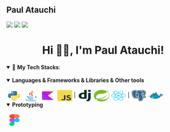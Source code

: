 ## Paul Atauchi

<div>
      <a href="https://github.com/PDFAtauchi"><img src="https://img.shields.io/badge/-Github-000?style=flat-square&logo=Github&logoColor=white&link=https://github.com/PDFAtauchi"></a>
      <a href="https://www.linkedin.com/in/pdfatauchi/"><img src="https://img.shields.io/badge/-LinkedIn-blue?style=flat-square&logo=Linkedin&logoColor=white&link=https://www.linkedin.com/in/paul-dany-flores-atauchi/"></a>
      <a href="https://medium.com/@floresatauchi"><img src="https://img.shields.io/badge/Medium-12100E?style=for-the-badge&logo=medium&logoColor=white&link=https://medium.com/@floresatauchi"></a>
</div>

<h1 align="center">Hi 👋🏼, I'm Paul Atauchi!</h1>

<details open>
  <summary>🚀 
    <strong>My Tech Stacks</strong>:
  </summary>
  <br>
  
<details open>
    <summary>
      <strong> Languages & Frameworks & Libraries & Other tools</strong> 
    </summary>
    <br>
      <img align="center" alt="Python" height="30" width="40" src="https://raw.githubusercontent.com/devicons/devicon/master/icons/python/python-original.svg">
      <img align="center" alt="Java" height="30" width="40" src="https://raw.githubusercontent.com/devicons/devicon/master/icons/java/java-original.svg">
      <img align="center" alt="Kotlin" height="30" width="40" src="https://raw.githubusercontent.com/devicons/devicon/master/icons/kotlin/kotlin-original.svg">
      <img align="center" alt="JavaScript" height="30" width="40" src="https://raw.githubusercontent.com/devicons/devicon/master/icons/javascript/javascript-original.svg">
      |
      <img align="center" alt="Django" height="30" width="40" src="https://raw.githubusercontent.com/devicons/devicon/master/icons/django/django-plain.svg">
      <img align="center" alt="Spring" height="30" width="40" src="https://raw.githubusercontent.com/devicons/devicon/master/icons/spring/spring-original.svg">
      <img align="center" alt="ReactJs" height="30" width="40" src="https://raw.githubusercontent.com/devicons/devicon/master/icons/react/react-original.svg">
      |
      <img align="center" alt="Postgresql" height="30" width="40" src="https://raw.githubusercontent.com/devicons/devicon/master/icons/postgresql/postgresql-original.svg">
      <img align="center" alt="Docker" height="30" width="40" src="https://raw.githubusercontent.com/devicons/devicon/master/icons/docker/docker-original.svg">
</details>
  
<details open>
    <summary>
      <strong> Prototyping</strong> 
    </summary>
    <br>
      <img align="center" alt="Python" height="30" width="40" src="https://raw.githubusercontent.com/devicons/devicon/master/icons/figma/figma-original.svg">
</details>
  
</details>
